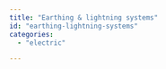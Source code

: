 ```yaml
---
title: "Earthing & lightning systems"
id: "earthing-lightning-systems"
categories:
  - "electric"

---
```

